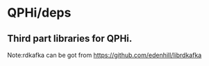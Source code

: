 # QPHi/deps
Third part libraries for QPHi.
------------------------------
Note:rdkafka can be got from https://github.com/edenhill/librdkafka
